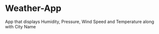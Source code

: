 # Weather-App
App that displays Humidity, Pressure, Wind Speed and Temperature along with City Name
